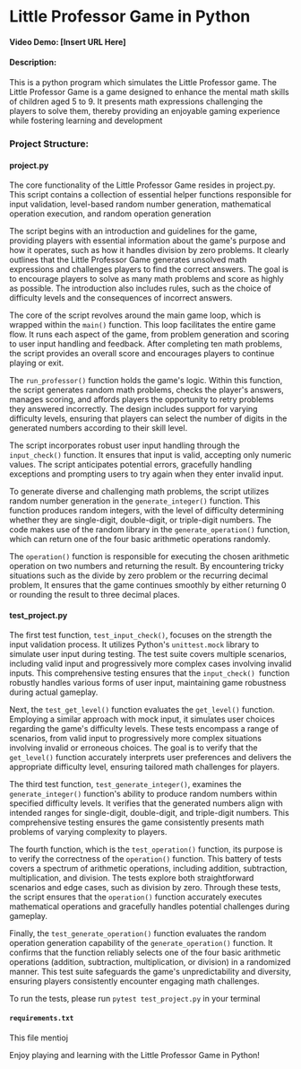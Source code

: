 # Little Professor Game in Python
#### Video Demo: [Insert URL Here]
#### Description:

This is a python program which simulates the Little Professor game. The Little Professor Game is a game designed to enhance the mental math skills of children aged 5 to 9. It presents
math expressions challenging the players to solve them, thereby providing an enjoyable gaming experience while fostering learning and development

### Project Structure:

#### project.py

The core functionality of the Little Professor Game resides in project.py. This script contains a collection of essential helper functions responsible for input validation, level-based random number generation, mathematical operation execution, and random operation generation

The script begins with an introduction and guidelines for the game, providing players with essential information about the game's purpose and how it operates, such as how it handles division by zero problems. It clearly outlines that the Little Professor Game generates unsolved math expressions and challenges players to find the correct answers. The goal is to encourage players to solve as many math problems and score as highly as possible. The introduction also includes rules, such as the choice of difficulty levels and the consequences of incorrect answers.

The core of the script revolves around the main game loop, which is wrapped within the `main()` function. This loop facilitates the entire game flow. It runs each aspect of the game, from problem generation and scoring to user input handling and feedback. After completing ten math problems, the script provides an overall score and encourages players to continue playing or exit.

The `run_professor()` function holds the game's logic. Within this function, the script generates random math problems, checks the player's answers, manages scoring, and affords players the opportunity to retry problems they answered incorrectly. The design includes support for varying difficulty levels, ensuring that players can select the number of digits in the generated numbers according to their skill level.

The script incorporates robust user input handling through the `input_check()` function. It ensures that input is valid, accepting only numeric values. The script anticipates potential errors, gracefully handling exceptions and prompting users to try again when they enter invalid input.

To generate diverse and challenging math problems, the script utilizes random number generation in the `generate_integer()` function. This function produces random integers, with the level of difficulty determining whether they are single-digit, double-digit, or triple-digit numbers. The code makes use of the random library in the `generate_operation()` function, which can return one of the four basic arithmetic operations randomly.

The `operation()` function is responsible for executing the chosen arithmetic operation on two numbers and returning the result. By encountering tricky situations such as the divide by zero problem or the recurring decimal problem, It ensures that the game continues smoothly by either returning 0 or rounding the result to three decimal places.


#### test_project.py

The first test function, `test_input_check()`, focuses on the strength the input validation process. It utilizes Python's `unittest.mock` library to simulate user input during testing. The test suite covers multiple scenarios, including valid input and progressively more complex cases involving invalid inputs. This comprehensive testing ensures that the `input_check() `function robustly handles various forms of user input, maintaining game robustness during actual gameplay.

Next, the `test_get_level()` function evaluates the `get_level()` function. Employing a similar approach with mock input, it simulates user choices regarding the game's difficulty levels. These tests encompass a range of scenarios, from valid input to progressively more complex situations involving invalid or erroneous choices. The goal is to verify that the `get_level()` function accurately interprets user preferences and delivers the appropriate difficulty level, ensuring tailored math challenges for players.

The third test function, `test_generate_integer()`, examines the `generate_integer()` function's ability to produce random numbers within specified difficulty levels. It verifies that the generated numbers align with intended ranges for single-digit, double-digit, and triple-digit numbers. This comprehensive testing ensures the game consistently presents math problems of varying complexity to players.

The fourth function, which is the `test_operation()` function, its purpose is to verify the correctness of the `operation()` function. This battery of tests covers a spectrum of arithmetic operations, including addition, subtraction, multiplication, and division. The tests explore both straightforward scenarios and edge cases, such as division by zero. Through these tests, the script ensures that the `operation()` function accurately executes mathematical operations and gracefully handles potential challenges during gameplay.

Finally, the `test_generate_operation()` function evaluates the random operation generation capability of the `generate_operation()` function. It confirms that the function reliably selects one of the four basic arithmetic operations (addition, subtraction, multiplication, or division) in a randomized manner. This test suite safeguards the game's unpredictability and diversity, ensuring players consistently encounter engaging math challenges.


To run the tests, please run `pytest test_project.py` in your terminal

#### `requirements.txt`

This file mentioj

Enjoy playing and learning with the Little Professor Game in Python!